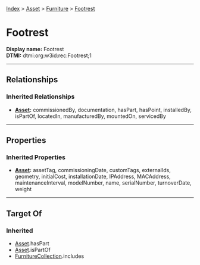 [Index](../../Index.md) > [Asset](../Asset.md) > [Furniture](Furniture.md) > [Footrest](#)
# Footrest

**Display name:** Footrest<br />
**DTMI:** dtmi:org:w3id:rec:Footrest;1

---

## Relationships

### Inherited Relationships
* **[Asset](../Asset.md):** commissionedBy, documentation, hasPart, hasPoint, installedBy, isPartOf, locatedIn, manufacturedBy, mountedOn, servicedBy

---

## Properties

### Inherited Properties
* **[Asset](../Asset.md):** assetTag, commissioningDate, customTags, externalIds, geometry, initialCost, installationDate, IPAddress, MACAddress, maintenanceInterval, modelNumber, name, serialNumber, turnoverDate, weight

---

## Target Of
### Inherited
* [Asset](../Asset.md).hasPart
* [Asset](../Asset.md).isPartOf
* [FurnitureCollection](../../Collection/AssetCollection/FurnitureCollection.md).includes
